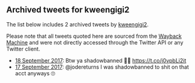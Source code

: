## Archived tweets for kweengigi2

The list below includes 2 archived tweets by
[kweengigi2](https://twitter.com/kweengigi2).

Please note that all tweets quoted here are sourced from the
[Wayback Machine](https://web.archive.org) and were not directly accessed through the Twitter API or
any Twitter client.

* [18 September 2017](https://web.archive.org/web/20170918011426/https://twitter.com/kweengigi2/status/909586378807234560): Btw ya shadowbanned 🤷‍♀️ https://t.co/j0vpbLi2it <!--909586378807234560-->
* [17 September 2017](https://web.archive.org/web/20170917012854/https://twitter.com/kweengigi2/status/909227631584964609): @jodereturns I was shadowbanned to shit on that acct anyways 🙄 <!--909227631584964609-->
